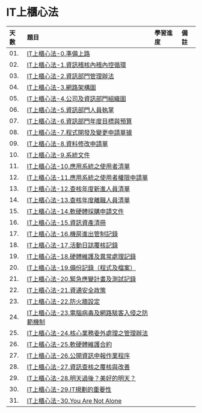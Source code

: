 # IT上櫃心法

天數 | 題目 | 學習進度 | 備註
| :- | :- | :- | :- |
| 01. | [IT上櫃心法-0.準備上路](https://ithelp.ithome.com.tw/articles/10051317) | | 
| 02. | [IT上櫃心法-1.資訊稽核內稽內控循環](https://ithelp.ithome.com.tw/articles/10051473) | | 
| 03. | [IT上櫃心法-2.資訊部門管理辦法](https://ithelp.ithome.com.tw/articles/10051609) | | 
| 04. | [IT上櫃心法-3.網路架構圖](https://ithelp.ithome.com.tw/articles/10051876) | | 
| 05. | [IT上櫃心法-4.公司及資訊部門組織圖](https://ithelp.ithome.com.tw/articles/10052053) | | 
| 06. | [IT上櫃心法-5.資訊部門人員執掌](https://ithelp.ithome.com.tw/articles/10052323) | | 
| 07. | [IT上櫃心法-6.資訊部門年度目標與預算](https://ithelp.ithome.com.tw/articles/10052549) | | 
| 08. | [IT上櫃心法-7.程式開發及變更申請單據](https://ithelp.ithome.com.tw/articles/10052731) | | 
| 09. | [IT上櫃心法-8.資料修改申請單](https://ithelp.ithome.com.tw/articles/10052905) | | 
| 10. | [IT上櫃心法-9.系統文件](https://ithelp.ithome.com.tw/articles/10053121) | | 
| 11. | [IT上櫃心法-10.應用系統之使用者清單](https://ithelp.ithome.com.tw/articles/10053263) | | 
| 12. | [IT上櫃心法-11.應用系統之使用者權限申請單](https://ithelp.ithome.com.tw/articles/10053533) | | 
| 13. | [IT上櫃心法-12.查核年度新進人員清單](https://ithelp.ithome.com.tw/articles/10053733) | | 
| 14. | [IT上櫃心法-13.查核年度離職人員清單](https://ithelp.ithome.com.tw/articles/10053982) | | 
| 15. | [IT上櫃心法-14.軟硬體採購申請文件](https://ithelp.ithome.com.tw/articles/10054251) | | 
| 16. | [IT上櫃心法-15.資訊資產清冊](https://ithelp.ithome.com.tw/articles/10054477) | | 
| 17. | [IT上櫃心法-16.機房進出管制記錄](https://ithelp.ithome.com.tw/articles/10054706) | | 
| 18. | [IT上櫃心法-17.活動日誌覆核記錄](https://ithelp.ithome.com.tw/articles/10054993) | | 
| 19. | [IT上櫃心法-18.硬體維護及異常處理記錄](https://ithelp.ithome.com.tw/articles/10055231) | | 
| 20. | [IT上櫃心法-19.備份記錄（程式及檔案）](https://ithelp.ithome.com.tw/articles/10055517) | | 
| 21. | [IT上櫃心法-20.緊急應變計畫及測試記錄](https://ithelp.ithome.com.tw/articles/10055746) | | 
| 22. | [IT上櫃心法-21.資通安全政策](https://ithelp.ithome.com.tw/articles/10056007) | | 
| 23. | [IT上櫃心法-22.防火牆設定](https://ithelp.ithome.com.tw/articles/10056261) | | 
| 24. | [IT上櫃心法-23.電腦病毒及網路駭客入侵之防範機制](https://ithelp.ithome.com.tw/articles/10056418) | | 
| 25. | [IT上櫃心法-24.核心業務委外處理之管理辦法](https://ithelp.ithome.com.tw/articles/10056619) | | 
| 26. | [IT上櫃心法-25.軟硬體維護合約](https://ithelp.ithome.com.tw/articles/10056901) | | 
| 27. | [IT上櫃心法-26.公開資訊申報作業程序](https://ithelp.ithome.com.tw/articles/10057167) | | 
| 28. | [IT上櫃心法-27.資訊查核之覆核與改善](https://ithelp.ithome.com.tw/articles/10057337) | | 
| 29. | [IT上櫃心法-28.明天過後？美好的明天？](https://ithelp.ithome.com.tw/articles/10057545) | | 
| 30. | [IT上櫃心法-29.IT規劃的重要性](https://ithelp.ithome.com.tw/articles/10057731) | | 
| 31. | [IT上櫃心法-30.You Are Not Alone](https://ithelp.ithome.com.tw/articles/10057841) | | 
